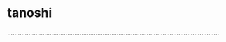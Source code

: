 # tanoshi
........................................................................................................................